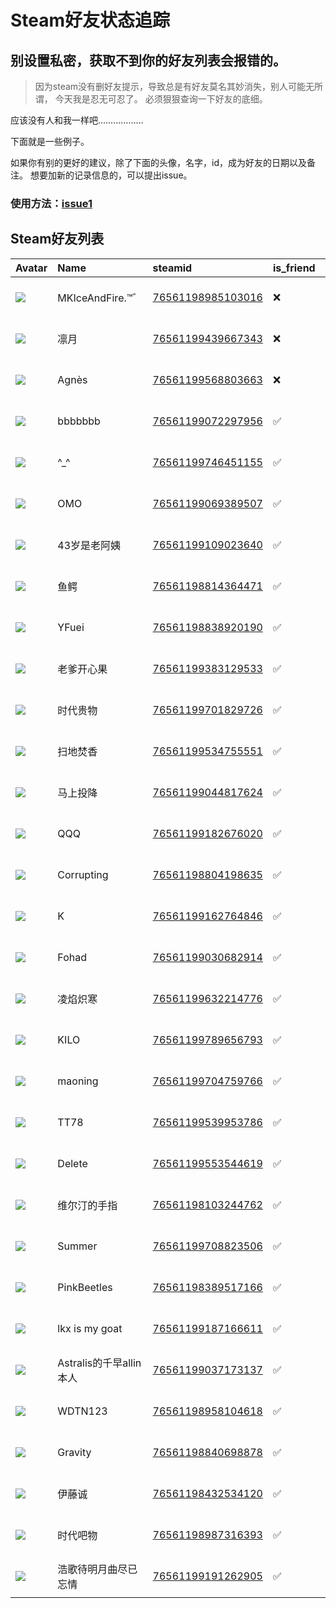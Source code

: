 # Steam好友状态追踪
## 别设置私密，获取不到你的好友列表会报错的。

> 因为steam没有删好友提示，导致总是有好友莫名其妙消失，别人可能无所谓，
> 今天我是忍无可忍了。 必须狠狠查询一下好友的底细。

应该没有人和我一样吧………………

下面就是一些例子。

如果你有别的更好的建议，除了下面的头像，名字，id，成为好友的日期以及备注。 想要加新的记录信息的，可以提出issue。

### 使用方法：[issue1](https://github.com/systemannounce/SteamFriends/issues/1)



## Steam好友列表
| Avatar                                                                            | Name               | steamid                                                                     | is_friend   | BFD                 | removed_time        | Remark   |
|:----------------------------------------------------------------------------------|:-------------------|:----------------------------------------------------------------------------|:------------|:--------------------|:--------------------|:---------|
| ![](https://avatars.steamstatic.com/ae9d42b51a115e2a3964d9423cfaf71d7a344363.jpg) | MKIceAndFire.™゛    | [76561198985103016](https://steamcommunity.com/profiles/76561198985103016/) | ❌           | 2020-10-07 11:52:31 | 2024-12-30 09:43:26 |          |
| ![](https://avatars.steamstatic.com/e306b50b86a63d2b10ea5de1a5d95b0d346d950c.jpg) | 凛月                 | [76561199439667343](https://steamcommunity.com/profiles/76561199439667343/) | ❌           | 2024-10-12 08:35:40 | 2024-11-23 09:42:04 |          |
| ![](https://avatars.steamstatic.com/3775a8d71a69288632c645a8ddb43c0c1eafae71.jpg) | Agnès              | [76561199568803663](https://steamcommunity.com/profiles/76561199568803663/) | ❌           | 2024-11-14 00:19:31 | 2024-11-15 09:46:09 |          |
| ![](https://avatars.steamstatic.com/43046174dd9737d0ad02f3ec7dce561456a910f7.jpg) | bbbbbbb            | [76561199072297956](https://steamcommunity.com/profiles/76561199072297956/) | ✅           | 2025-01-11 06:27:15 |                     |          |
| ![](https://avatars.steamstatic.com/b810bbe71d0735d9024085fc452bd69d821cbd6f.jpg) | ^_^                | [76561199746451155](https://steamcommunity.com/profiles/76561199746451155/) | ✅           | 2024-08-06 12:25:24 |                     |          |
| ![](https://avatars.steamstatic.com/2415f96adc2b9ec98ec038bef3c14fb38a27314a.jpg) | OMO                | [76561199069389507](https://steamcommunity.com/profiles/76561199069389507/) | ✅           | 2024-06-12 00:52:51 |                     |          |
| ![](https://avatars.steamstatic.com/61d7638d02668754ba7a6a8061c321440c4df578.jpg) | 43岁是老阿姨            | [76561199109023640](https://steamcommunity.com/profiles/76561199109023640/) | ✅           | 2021-12-04 12:48:52 |                     |          |
| ![](https://avatars.steamstatic.com/3d4b34f1768e1852867920da96cb3c963ea3e392.jpg) | 鱼鳄                 | [76561198814364471](https://steamcommunity.com/profiles/76561198814364471/) | ✅           | 2024-10-12 11:04:53 |                     |          |
| ![](https://avatars.steamstatic.com/cdda6f59a50d40f2bb4f9deb5c081a53f2d08f65.jpg) | YFuei              | [76561198838920190](https://steamcommunity.com/profiles/76561198838920190/) | ✅           | 2023-04-28 11:49:40 |                     |          |
| ![](https://avatars.steamstatic.com/3abd735015ba8953e74c84e83ebb5cfee17eb6a4.jpg) | 老爹开心果              | [76561199383129533](https://steamcommunity.com/profiles/76561199383129533/) | ✅           | 2024-09-11 04:25:35 |                     |          |
| ![](https://avatars.steamstatic.com/fef49e7fa7e1997310d705b2a6158ff8dc1cdfeb.jpg) | 时代贵物               | [76561199701829726](https://steamcommunity.com/profiles/76561199701829726/) | ✅           | 2024-06-12 01:02:24 |                     |          |
| ![](https://avatars.steamstatic.com/638ea74f8a319e6a7e236bf4e90ef83b011f5722.jpg) | 扫地焚香               | [76561199534755551](https://steamcommunity.com/profiles/76561199534755551/) | ✅           | 2024-09-10 11:23:55 |                     |          |
| ![](https://avatars.steamstatic.com/c8c7c25015b1131d8d3636b1d10aed55764a88ca.jpg) | 马上投降               | [76561199044817624](https://steamcommunity.com/profiles/76561199044817624/) | ✅           | 2020-11-26 12:16:30 |                     |          |
| ![](https://avatars.steamstatic.com/fef49e7fa7e1997310d705b2a6158ff8dc1cdfeb.jpg) | QQQ                | [76561199182676020](https://steamcommunity.com/profiles/76561199182676020/) | ✅           | 2021-07-15 13:27:17 |                     |          |
| ![](https://avatars.steamstatic.com/6706c35d176139333c2d1d04c981a22e302f23ab.jpg) | Corrupting         | [76561198804198635](https://steamcommunity.com/profiles/76561198804198635/) | ✅           | 2023-11-04 04:07:30 |                     |          |
| ![](https://avatars.steamstatic.com/b4f8c61edf7a41935ce894b2f1c930c652bd4b7d.jpg) | K                  | [76561199162764846](https://steamcommunity.com/profiles/76561199162764846/) | ✅           | 2024-06-23 03:56:35 |                     |          |
| ![](https://avatars.steamstatic.com/70171e7a96983c025de70fd5b27d25ec5f770b03.jpg) | Fohad              | [76561199030682914](https://steamcommunity.com/profiles/76561199030682914/) | ✅           | 2024-02-09 15:48:48 |                     |          |
| ![](https://avatars.steamstatic.com/0ca43141a18548183833a51a56e063cdbc0e560a.jpg) | 凌焰炽寒               | [76561199632214776](https://steamcommunity.com/profiles/76561199632214776/) | ✅           | 2024-09-11 05:25:12 |                     |          |
| ![](https://avatars.steamstatic.com/fef49e7fa7e1997310d705b2a6158ff8dc1cdfeb.jpg) | KILO               | [76561199789656793](https://steamcommunity.com/profiles/76561199789656793/) | ✅           | 2024-10-11 14:02:46 |                     |          |
| ![](https://avatars.steamstatic.com/edea68afd57a75255af47916521ba7b4bd0174c1.jpg) | maoning            | [76561199704759766](https://steamcommunity.com/profiles/76561199704759766/) | ✅           | 2024-09-15 16:02:11 |                     |          |
| ![](https://avatars.steamstatic.com/af79241aa813f0bd25cb1a14bf834fffc0fefb1b.jpg) | TT78               | [76561199539953786](https://steamcommunity.com/profiles/76561199539953786/) | ✅           | 2024-01-08 04:18:42 |                     |          |
| ![](https://avatars.steamstatic.com/72b202847bc97e891cde232dc54105b72584d50d.jpg) | Delete             | [76561199553544619](https://steamcommunity.com/profiles/76561199553544619/) | ✅           | 2023-09-23 08:39:26 |                     |          |
| ![](https://avatars.steamstatic.com/613b57ed64944d5325b19c5d45542e110ca7ebe0.jpg) | 维尔汀的手指             | [76561198103244762](https://steamcommunity.com/profiles/76561198103244762/) | ✅           | 2022-06-07 13:45:00 |                     |          |
| ![](https://avatars.steamstatic.com/bb85b6e1a19400dfa3d94453fbd58f008eca1aac.jpg) | Summer             | [76561199708823506](https://steamcommunity.com/profiles/76561199708823506/) | ✅           | 2024-07-13 17:02:56 |                     |          |
| ![](https://avatars.steamstatic.com/9727bbe8ffda204e4f11c14d219db289880dcd6e.jpg) | PinkBeetles        | [76561198389517166](https://steamcommunity.com/profiles/76561198389517166/) | ✅           | 2023-02-26 03:45:11 |                     |          |
| ![](https://avatars.steamstatic.com/a292f524e4a11bad925eeb9ddec9011497303bc5.jpg) | lkx is my goat     | [76561199187166611](https://steamcommunity.com/profiles/76561199187166611/) | ✅           | 2024-03-23 05:26:52 |                     |          |
| ![](https://avatars.steamstatic.com/38d977cca680d57e85d98916ee6edf442ba7619c.jpg) | Astralis的千早allin本人 | [76561199037173137](https://steamcommunity.com/profiles/76561199037173137/) | ✅           | 2020-11-06 13:25:45 |                     |          |
| ![](https://avatars.steamstatic.com/be11b6571928ebe31c2e2b4eea6c5e92f6ed7828.jpg) | WDTN123            | [76561198958104618](https://steamcommunity.com/profiles/76561198958104618/) | ✅           | 2020-10-30 06:22:40 |                     |          |
| ![](https://avatars.steamstatic.com/16bf982ff5b5582f2d440fe522014129388464fd.jpg) | Gravity            | [76561198840698878](https://steamcommunity.com/profiles/76561198840698878/) | ✅           | 2023-02-12 11:07:39 |                     |          |
| ![](https://avatars.steamstatic.com/fa09bb13cecffe137dcb7af766dfc49114e14562.jpg) | 伊藤诚                | [76561198432534120](https://steamcommunity.com/profiles/76561198432534120/) | ✅           | 2023-10-21 08:31:32 |                     |          |
| ![](https://avatars.steamstatic.com/fef49e7fa7e1997310d705b2a6158ff8dc1cdfeb.jpg) | 时代吧物               | [76561198987316393](https://steamcommunity.com/profiles/76561198987316393/) | ✅           | 2021-12-18 11:05:18 |                     |          |
| ![](https://avatars.steamstatic.com/8df3fbb9717a9433d4c709138700c25228676cb9.jpg) | 浩歌待明月曲尽已忘情         | [76561199191262905](https://steamcommunity.com/profiles/76561199191262905/) | ✅           | 2025-01-30 11:07:58 |                     |          |